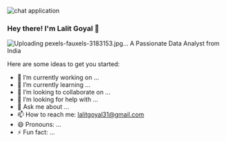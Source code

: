 ![chat application](https://www.vecteezy.com/vector-art/5638564-illustration-isometric-concept-data-analysis-of-investment-business-company)
### Hey there! I'm Lalit Goyal 👋
![Uploading pexels-fauxels-3183153.jpg…]()
 A Passionate Data Analyst from India

Here are some ideas to get you started:

- 🔭 I’m currently working on ...
- 🌱 I’m currently learning ...
- 👯 I’m looking to collaborate on ...
- 🤔 I’m looking for help with ...
- 💬 Ask me about ...
- 📫 How to reach me: lalitgoyal31@gmail.com
- 😄 Pronouns: ...
- ⚡ Fun fact: ...
 
